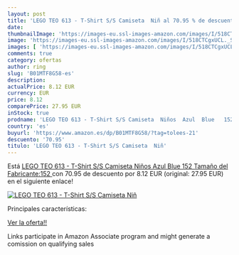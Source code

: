 ```yaml
---
layout: post
title: 'LEGO TEO 613 - T-Shirt S/S Camiseta  Niñ al 70.95 % de descuento'
date: 
thumbnailImage: 'https://images-eu.ssl-images-amazon.com/images/I/518CTCgxUCL._SL200_.jpg'
image: 'https://images-eu.ssl-images-amazon.com/images/I/518CTCgxUCL._SL200_.jpg'
images: [ 'https://images-eu.ssl-images-amazon.com/images/I/518CTCgxUCL._SL200_.jpg' ]
comments: true
category: ofertas
author: ring
slug: 'B01MTF8G58-es'
description:
actualPrice: 8.12 EUR
currency: EUR
price: 8.12
comparePrice: 27.95 EUR
inStock: true
prodname: 'LEGO TEO 613 - T-Shirt S/S Camiseta  Niños  Azul  Blue   152  Tamaño del Fabricante:152 '
country: 'es'
buyurl: 'https://www.amazon.es/dp/B01MTF8G58/?tag=tolees-21'
descuento: '70.95'
titulo: 'LEGO TEO 613 - T-Shirt S/S Camiseta  Niñ'
---
```


Está [LEGO TEO 613 - T-Shirt S/S Camiseta  Niños  Azul  Blue   152  Tamaño del Fabricante:152 ](https://www.amazon.es/dp/B01MTF8G58/?tag=tolees-21) con 70.95 de descuento por 8.12 EUR (original: 27.95 EUR) en el siguiente enlace!

[![LEGO TEO 613 - T-Shirt S/S Camiseta  Niñ](https://images-eu.ssl-images-amazon.com/images/I/518CTCgxUCL._SL200_.jpg)](https://www.amazon.es/dp/B01MTF8G58/?tag=tolees-21)

Principales características:


[Ver la oferta!!](https://www.amazon.es/dp/B01MTF8G58/?tag=tolees-21)

Links participate in Amazon Associate program and might generate a comission on qualifying sales


